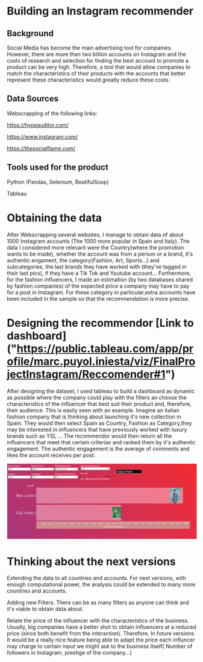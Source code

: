 # Building an Instagram recommender 
 
## Background
Social Media has become the main advertising tool for companies. However, there are more than two billion accounts on Instagram and the costs of research and selection for finding the best account to promote a product can be very high. Therefore, a tool that would allow companies to match the characteristics of their products  with the accounts that better represent these characteristics would greatly reduce these costs.

## Data Sources

Webscrapping of the following links:
  
  https://hypeauditor.com/
  
  https://www.instagram.com/
  
  https://thesocialflame.com/
  
  
 ## Tools used for the product

Python (Pandas, Selenium, BeatifulSoup)

Tableau

# Obtaining the data 

After Webscrapping several websites, I manage to obtain data of about 1000 Instagram accounts (The 1000 more popular in Spain and Italy). The data I considered more relevant were the Country(where the promotion wants to be made), whether the account was from a person or a brand, it's authentic engament, the category(Fashion, Art, Sports...) and subcategories, the last brands they have worked with (they've tagged in their last pics), if they have a	Tik Tok	and Youtube	account... Furthermore, for the fashion influencers, I made an estimation (by two databases shared by fashion companies) of the expected price a company may have to pay for a post in Instagram. For these category in particular,extra accounts have been included in the sample so that the recommendation is more precise.

# Designing the recommendor [Link to dashboard] ("https://public.tableau.com/app/profile/marc.puyol.iniesta/viz/FinalProjectInstagram/Reccomender#1")

After designing the dataset, I used tableau to build a dashboard as dynamic as possible where the company could play with the filters an choose the characteristics of the influencer that best suit their product and, therefore, their audience. This is easily seen with an example. Imagine an italian fashion company that is thinking about launching it's new collection in Spain. They would then select Spain as Country, Fashion as Category,they may be interested in influencers that have previously worked with luxury brands such as YSL ... The recommendor would then return all the influencers that meet that certain criterias and ranked them by it's authentic engagement. The authentic engagement is the average of comments and likes the account receives per post.

![image](https://github.com/MpiPuin12/Marc-Puyol-Iniesta/blob/main/Final%20Project/Captura%20de%20pantalla%202022-03-17%20a%20las%2020.48.40.png)

# Thinking about the next versions

Extending the data to all countries and accounts. For next versions, with enough computational power, the analysis could be extended to many more countries and accounts. 

Adding new Filters. There can be as many filters as anyone can think and it's viable to obtain data about. 


Relate the price of the influencer with the characteristics of the business. Usually, big companies have a better shot to obtain influencers at a reduced price (since both benefit from the interaction). Therefore, In future versions It would be a really nice feature being able to adapt the price each influncer may charge to certain input we might ask to the business itself( Number of followers in Instagram, prestige of the company...)

